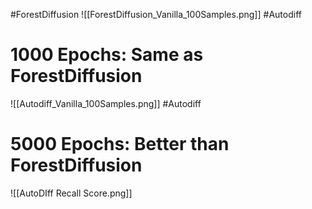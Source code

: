 #ForestDiffusion
![[ForestDiffusion_Vanilla_100Samples.png]]
#Autodiff
# 1000 Epochs: Same as ForestDiffusion
![[Autodiff_Vanilla_100Samples.png]]
#Autodiff 
# 5000 Epochs: Better than ForestDiffusion
![[AutoDIff Recall Score.png]]